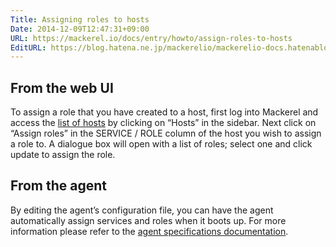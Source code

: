 ```yaml
---
Title: Assigning roles to hosts
Date: 2014-12-09T12:47:31+09:00
URL: https://mackerel.io/docs/entry/howto/assign-roles-to-hosts
EditURL: https://blog.hatena.ne.jp/mackerelio/mackerelio-docs.hatenablog.mackerel.io/atom/entry/8454420450076538325
---
```


## From the web UI

To assign a role that you have created to a host, first log into Mackerel and access the [list of hosts](https://mackerel.io/hosts) by clicking on “Hosts” in the sidebar. Next click on “Assign roles” in the SERVICE / ROLE column of the host you wish to assign a role to. A dialogue box will open with a list of roles; select one and click update to assign the role.

## From the agent

By editing the agent’s configuration file, you can have the agent automatically assign services and roles when it boots up. For more information please refer to the [agent specifications documentation](https://mackerel.io/docs/entry/spec/agent#setting-services-and-roles).

